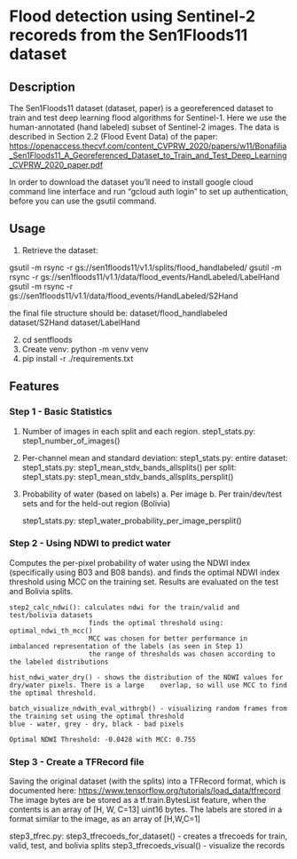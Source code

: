 # Flood detection using Sentinel-2 recoreds from the Sen1Floods11 dataset

## Description

The Sen1Floods11 dataset (dataset, paper) is a georeferenced dataset to train and test deep learning flood algorithms for Sentinel-1. Here we use the human-annotated (hand labeled) subset of Sentinel-2 images. The data is described in Section 2.2 (Flood Event Data) of the paper:
https://openaccess.thecvf.com/content_CVPRW_2020/papers/w11/Bonafilia_Sen1Floods11_A_Georeferenced_Dataset_to_Train_and_Test_Deep_Learning_CVPRW_2020_paper.pdf


In order to download the dataset you’ll need to install google cloud command line interface and run “gcloud auth login” to set up authentication, before you can use the gsutil command.

## Usage

1. Retrieve the dataset: 

gsutil -m rsync -r gs://sen1floods11/v1.1/splits/flood_handlabeled/
gsutil -m rsync -r gs://sen1floods11/v1.1/data/flood_events/HandLabeled/LabelHand
gsutil -m rsync -r gs://sen1floods11/v1.1/data/flood_events/HandLabeled/S2Hand

the final file structure should be:
    dataset/flood_handlabeled
    dataset/S2Hand
    dataset/LabelHand

2. cd sentfloods
3. Create venv: python -m venv venv
4. pip install -r ./requirements.txt

## Features

### Step 1 - Basic Statistics
1. Number of images in each split and each region.
    step1_stats.py: step1_number_of_images()
2. Per-channel mean and standard deviation:
    step1_stats.py: 
        entire dataset: step1_stats.py: step1_mean_stdv_bands_allsplits()
        per split: step1_stats.py: step1_mean_stdv_bands_allsplits_persplit()
    
3. Probability of water (based on labels)
    a. Per image
    b. Per train/dev/test sets and for the held-out region (Bolivia)
    
    step1_stats.py: step1_water_probability_per_image_persplit()

###  Step 2 - Using NDWI to predict water
Computes the per-pixel probability of water using the NDWI index (specifically using B03 and B08 bands).
and finds the optimal NDWI index threshold using MCC on the training set. Results are evaluated on the test and Bolivia splits.

    step2_calc_ndwi(): calculates ndwi for the train/valid and test/bolivia datasets
                        finds the optimal threshold using: optimal_ndwi_th_mcc()
                        MCC was chosen for better performance in imbalanced representation of the labels (as seen in Step 1) 
                        the range of thresholds was chosen according to the labeled distributions

    hist_ndwi_water_dry() - shows the distribution of the NDWI values for dry/water pixels. There is a large    overlap, so will use MCC to find the optimal threshold. 

    batch_visualize_ndwith_eval_withrgb() - visualizing random frames from the training set using the optimal threshold
    blue - water, grey - dry, black - bad pixels

    Optimal NDWI Threshold: -0.0428 with MCC: 0.755


###  Step 3 - Create a TFRecord file

Saving the original dataset (with the splits) into a TFRecord format, which is documented here:
https://www.tensorflow.org/tutorials/load_data/tfrecord 
The image bytes are be stored as a tf.train.BytesList feature, when the contents is an array of [H, W, C=13] uint16 bytes. The labels are stored in a format similar to the image, as an array of [H,W,C=1]

step3_tfrec.py: step3_tfrecoeds_for_dataset() - creates a tfrecoeds for train, valid, test, and bolivia splits
                step3_tfrecoeds_visual() - visualize the records



